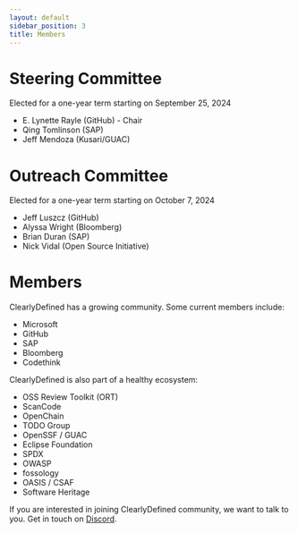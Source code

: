 ```yaml
---
layout: default
sidebar_position: 3
title: Members
---
```


# Steering Committee

Elected for a one-year term starting on September 25, 2024

- E. Lynette Rayle (GitHub) - Chair
- Qing Tomlinson (SAP)
- Jeff Mendoza (Kusari/GUAC)

# Outreach Committee

Elected for a one-year term starting on October 7, 2024

- Jeff Luszcz (GitHub)
- Alyssa Wright (Bloomberg)
- Brian Duran (SAP)
- Nick Vidal (Open Source Initiative)

# Members

ClearlyDefined has a growing community. Some current members include:

- Microsoft
- GitHub
- SAP
- Bloomberg
- Codethink

ClearlyDefined is also part of a healthy ecosystem:

- OSS Review Toolkit (ORT)
- ScanCode
- OpenChain
- TODO Group
- OpenSSF / GUAC
- Eclipse Foundation
- SPDX
- OWASP
- fossology
- OASIS / CSAF
- Software Heritage

If you are interested in joining ClearlyDefined community, we want to talk to you. Get in touch on [Discord](https://discord.gg/wEzHJku).

